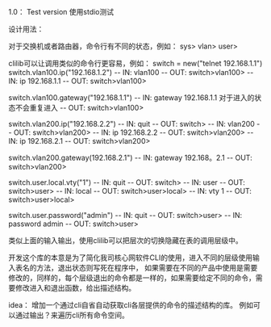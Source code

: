 1.0：
  Test version
  使用stdio测试

  
  
设计用法：

  对于交换机或者路由器，命令行有不同的状态，例如：
  sys>
  vlan>
  user>

  clilib可以让调用类似的命令行更容易，例如：
  switch = new("telnet 192.168.1.1")
  switch.vlan100.ip("192.168.1.2")
  -- IN: vlan100
  -- OUT: switch>vlan100>
  -- IN: ip 192.168.1.1
  -- OUT: switch>vlan100>
  
  switch.vlan100.gateway("192.168.1.1")
  -- IN: gateway 192.168.1.1 对于进入的状态不会重复进入
  -- OUT: switch>vlan100>
  
  switch.vlan200.ip("192.168.2.2")
  -- IN: quit
  -- OUT: switch>
  -- IN: vlan200
  -- OUT: switch>vlan200>
  -- IN: ip 192.168.2.2
  -- OUT: switch>vlan200>
  -- IN: ip 192.168.2.1
  -- OUT: switch>vlan200>
  
  switch.vlan200.gateway(192.168.2.1")
  -- IN: gateway 192.168。2.1
  -- OUT: switch>vlan200>
  
  switch.user.local.vty("1")
  -- IN: quit
  -- OUT: switch>
  -- IN: user
  -- OUT: switch>user>
  -- IN: local
  -- OUT: switch>user>local>
  -- IN: vty 1
  -- OUT: switch>user>local>
  
  switch.user.password("admin")
  -- IN: quit
  -- OUT: switch>user>
  -- IN: password admin
  -- OUT: switch>user>

类似上面的输入输出，使用clilib可以把层次的切换隐藏在表的调用层级中。

开发这个库的本意是为了简化我司核心网软件CLI的使用，进入不同的层级使用输入表名的方法，退出状态则写死在程序中，
如果需要在不同的产品中使用是需要修改的，同样的，每个层级退出的命令都是一样的，如果需要给定不同的命令，需要修改进入和退出函数，给出描述结构。


idea：
  增加一个通过cli自省自动获取cli各层提供的命令的描述结构的库。
  例如可以通过输出？来遍历cli所有命令空间。
  
  
  

